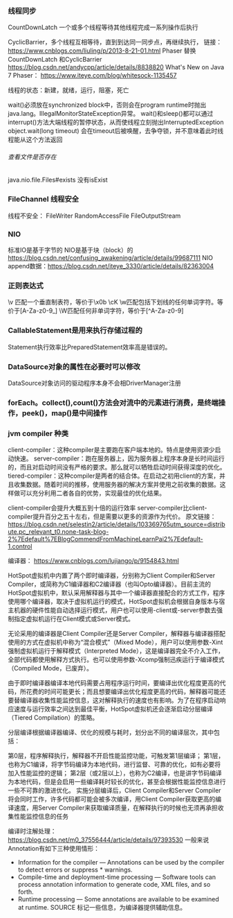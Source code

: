 ###  线程同步
CountDownLatch 一个或多个线程等待其他线程完成一系列操作后执行

CyclicBarrier，多个线程互相等待，直到到达同一同步点，再继续执行，
链接：https://www.cnblogs.com/liuling/p/2013-8-21-01.html
Phaser 替换CountDownLatch 和CyclicBarrier
https://blog.csdn.net/andycpp/article/details/8838820
What's New on Java 7 Phaser：
https://www.iteye.com/blog/whitesock-1135457

线程的状态：新建，就绪，运行，阻塞，死亡

wait()必须放在synchronized block中，否则会在program runtime时抛出 java.lang。IllegalMonitorStateException异常。
wait()和sleep()都可以通过interrupt()方法大端线程的暂停状态，从而使线程立刻抛出InterruptedException
object.wait(long timeout) 会在timeout后被唤醒，去争夺锁，并不意味着此时线程能从这个方法返回

###### 查看文件是否存在
java.nio.file.Files#exists  没有isExist

### FileChannel 线程安全
线程不安全：
FileWriter
RandomAccessFile
FileOutputStream

### NIO
标准IO是基于字节的
NIO是基于块（block）的
https://blog.csdn.net/confusing_awakening/article/details/99687111
NIO append数据：https://blog.csdn.net/iteye_3330/article/details/82363004
### 正则表达式
\v 匹配一个垂直制表符，等价于\x0b \cK
\w匹配包括下划线的任何单词字符。等价于[A-Za-z0-9_]
\W匹配任何非单词字符，等价于[^A-Za-z0-9]
###  CallableStatement是用来执行存储过程的
Statement执行效率比PreparedStatement效率高是错误的。
### DataSource对象的属性在必要时可以修改
DataSource对象访问的驱动程序本身不会相DriverManager注册
### forEach。collect(),count()方法会对流中的元素进行消费，是终端操作，peek()，map()是中间操作
### jvm compiler 种类
client-compiler：这种compiler是主要跑在客户端本地的。特点是使用资源少启动快速。
server-compiler：跑在服务器上，因为服务器上程序本身是长时间运行的，而且对启动时间没有严格的要求。那么就可以牺牲启动时间获得深度的优化。
tiered-compiler：这种compiler是两者的结合体。在启动之初用client的方案，并且收集数据。随着时间的推移，使用服务器的解决方案并使用之前收集的数据。这样做可以充分利用二者各自的优势，实现最佳的优化结果。

client-compiler会提升大概五到十倍的运行效率
server-compiler比client-compiler提升百分之五十左右，但是需要以更多的资源作为代价。
原文链接：https://blog.csdn.net/selestin2/article/details/103369765utm_source=distribute.pc_relevant_t0.none-task-blog-2%7Edefault%7EBlogCommendFromMachineLearnPai2%7Edefault-1.control

编译器：
https://www.cnblogs.com/lujiango/p/9154843.html

HotSpot虚拟机中内置了两个即时编译器，分别称为Client Compiler和Server Compiler，或简称为C1编译器和C2编译器（也叫Opto编译器）。目前主流的HotSpot虚拟机中，默认采用解释器与其中一个编译器直接配合的方式工作，程序使用哪个编译器，取决于虚拟机运行的模式，HotSpot虚拟机会根据自身版本与宿主机器的硬件性能自动选择运行模式，用户也可以使用-client或-server参数去强制指定虚拟机运行在Client模式或Server模式。

无论采用的编译器是Client Compiler还是Server Compiler，解释器与编译器搭配使用的方式在虚拟机中称为“混合模式”（Mixed Mode），用户可以使用参数-Xint强制虚拟机运行于解释模式（Interpreted Mode），这是编译器完全不介入工作，全部代码都使用解释方式执行。也可以使用参数-Xcomp强制迅疾运行于编译模式（Compiled Mode，已废弃）。

由于即时编译器编译本地代码需要占用程序运行时间，要编译出优化程度更高的代码，所花费的时间可能更长；而且想要编译出优化程度更高的代码，解释器可能还要替编译器收集性能监控信息，这对解释执行的速度也有影响。为了在程序启动响应速度与运行效率之间达到最佳平衡，HotSpot虚拟机还会逐渐启动分层编译（Tiered Compilation）的策略。

分层编译根据编译器编译、优化的规模与耗时，划分出不同的编译层次，其中包括：

第0层，程序解释执行，解释器不开启性能监控功能，可触发第1层编译；
第1层，也称为C1编译，将字节码编译为本地代码，进行监督、可靠的优化，如有必要将加入性能监控的逻辑；
第2层（或2层以上），也称为C2编译，也是讲字节码编译为本地代码，但是会启用一些编译耗时较长的优化，甚至会根据性能监控信息进行一些不可靠的激进优化。
实施分层编译后，Client Compiler和Server Compiler将会同时工作，许多代码都可能会被多次编译，用Client Compiler获取更高的编译速度，用Server Compiler来获取编译质量，在解释执行的时候也无须再承担收集性能监控信息的任务

编译时注解处理：
https://blog.csdn.net/m0_37556444/article/details/97393530
一般来说Annotation有如下三种使用情形：
- Information for the compiler — Annotations can be used by the compiler to detect errors or suppress * warnings.
- Compile-time and deployment-time processing — Software tools can process annotation information to generate code, XML files, and so forth.
- Runtime processing — Some annotations are available to be examined at runtime.
SOURCE 标记一些信息，为编译器提供辅助信息。